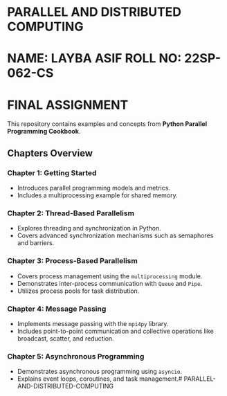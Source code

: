 # PARALLEL AND DISTRIBUTED COMPUTING 
# NAME: LAYBA ASIF  ROLL NO: 22SP-062-CS
# FINAL ASSIGNMENT 

This repository contains examples and concepts from **Python Parallel Programming Cookbook**.

## Chapters Overview

### Chapter 1: Getting Started
- Introduces parallel programming models and metrics.
- Includes a multiprocessing example for shared memory.

### Chapter 2: Thread-Based Parallelism
- Explores threading and synchronization in Python.
- Covers advanced synchronization mechanisms such as semaphores and barriers.

### Chapter 3: Process-Based Parallelism
- Covers process management using the `multiprocessing` module.
- Demonstrates inter-process communication with `Queue` and `Pipe`.
- Utilizes process pools for task distribution.

### Chapter 4: Message Passing
- Implements message passing with the `mpi4py` library.
- Includes point-to-point communication and collective operations like broadcast, scatter, and reduction.

### Chapter 5: Asynchronous Programming
- Demonstrates asynchronous programming using `asyncio`.
- Explains event loops, coroutines, and task management.# PARALLEL-AND-DISTRIBUTED-COMPUTING
